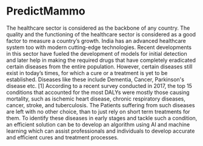# PredictMammo

The healthcare sector is considered as the backbone of any country. The quality and the functioning of the healthcare sector is considered as a good factor to measure a country’s growth. India has an advanced healthcare system too with modern cutting-edge technologies. Recent developments in this sector have fueled the development of models for initial detection and later help in making the required drugs that have completely eradicated certain diseases from the entire population. However, certain diseases still exist in today’s times, for which a cure or a treatment is yet to be established. Diseases like these include Dementia, Cancer, Parkinson's disease etc. [1] According to a recent survey conducted in 2017, the top 15 conditions that accounted for the most DALYs were mostly those causing mortality, such as ischemic heart disease, chronic respiratory diseases, cancer, stroke, and tuberculosis. The Patients suffering from such diseases are left with no other choice, than to just rely on short term treatments for them. To identify these diseases in early stages and tackle such a condition, an efficient solution can be to develop an algorithm using AI and machine learning which can assist professionals and individuals to develop accurate and efficient cures and treatment processes.
